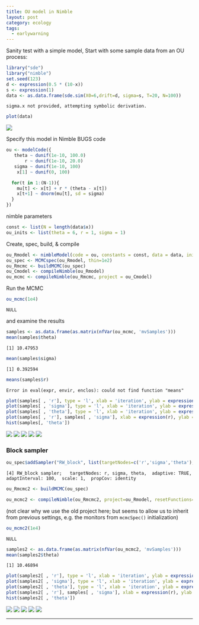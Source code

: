 ```yaml
---
title: OU model in Nimble
layout: post
category: ecology
tags:
  - earlywarning
---
```



Sanity test with a simple model,  Start with some sample data from an OU process:


```r
library("sde")
library("nimble")
set.seed(123)
d <- expression(0.5 * (10-x))
s <- expression(1) 
data <- as.data.frame(sde.sim(X0=6,drift=d, sigma=s, T=20, N=100))
```

```
sigma.x not provided, attempting symbolic derivation.
```


```r
plot(data)
```

![](/assets/figures/posts/2014-12-03-ou-model-in-nimble/unnamed-chunk-2-1.png) 

Specify this model in Nimble BUGS code 


```r
ou <- modelCode({
   theta ~ dunif(1e-10, 100.0)
       r ~ dunif(1e-10, 20.0)
   sigma ~ dunif(1e-10, 100)
    x[1] ~ dunif(0, 100)

  for(t in 1:(N-1)){
    mu[t] <- x[t] + r * (theta - x[t]) 
    x[t+1] ~ dnorm(mu[t], sd = sigma) 
  }
})
```


nimble parameters


```r
const <- list(N = length(data$x))
ou_inits <- list(theta = 6, r = 1, sigma = 1)
```

Create, spec, build, & compile


```r
ou_Rmodel <- nimbleModel(code = ou, constants = const, data = data, inits = ou_inits)
ou_spec <- MCMCspec(ou_Rmodel, thin=1e2)
ou_Rmcmc <- buildMCMC(ou_spec)
ou_Cmodel <- compileNimble(ou_Rmodel)
ou_mcmc <- compileNimble(ou_Rmcmc, project = ou_Cmodel)
```
Run the MCMC


```r
ou_mcmc(1e4)
```

```
NULL
```

and examine the results


```r
samples <- as.data.frame(as.matrix(nfVar(ou_mcmc, 'mvSamples')))
mean(samples$theta)
```

```
[1] 10.47953
```

```r
mean(samples$sigma)
```

```
[1] 0.392594
```

```r
means(samples$r)
```

```
Error in eval(expr, envir, enclos): could not find function "means"
```




```r
plot(samples[ , 'r'], type = 'l', xlab = 'iteration', ylab = expression(r))
plot(samples[ , 'sigma'], type = 'l', xlab = 'iteration', ylab = expression(sigma))
plot(samples[ , 'theta'], type = 'l', xlab = 'iteration', ylab = expression(theta))
plot(samples[ , 'r'], samples[ , 'sigma'], xlab = expression(r), ylab = expression(simga))
hist(samples[, 'theta'])
```

![](/assets/figures/posts/2014-12-03-ou-model-in-nimble/unnamed-chunk-8-1.png) ![](/assets/figures/posts/2014-12-03-ou-model-in-nimble/unnamed-chunk-8-2.png) ![](/assets/figures/posts/2014-12-03-ou-model-in-nimble/unnamed-chunk-8-3.png) ![](/assets/figures/posts/2014-12-03-ou-model-in-nimble/unnamed-chunk-8-4.png) ![](/assets/figures/posts/2014-12-03-ou-model-in-nimble/unnamed-chunk-8-5.png) 

  

### Block sampler ###


```r
ou_spec$addSampler("RW_block", list(targetNodes=c('r','sigma','theta'), adaptInterval=100))
```

```
[4] RW_block sampler;   targetNodes: r, sigma, theta,  adaptive: TRUE,  adaptInterval: 100,  scale: 1,  propCov: identity
```

```r
ou_Rmcmc2 <- buildMCMC(ou_spec)
```



```r
ou_mcmc2 <- compileNimble(ou_Rmcmc2, project=ou_Rmodel, resetFunctions=TRUE)
```

(not clear why we use the old project here; but seems to allow us to inherit from previous settings, e.g. the monitors from `mcmcSpec()` initialization)  



```r
ou_mcmc2(1e4)
```

```
NULL
```


```r
samples2 <- as.data.frame(as.matrix(nfVar(ou_mcmc2, 'mvSamples')))
mean(samples2$theta)
```

```
[1] 10.46894
```



```r
plot(samples2[ , 'r'], type = 'l', xlab = 'iteration', ylab = expression(r))
plot(samples2[ , 'sigma'], type = 'l', xlab = 'iteration', ylab = expression(sigma))
plot(samples2[ , 'theta'], type = 'l', xlab = 'iteration', ylab = expression(theta))
plot(samples2[ , 'r'], samples[ , 'sigma'], xlab = expression(r), ylab = expression(simga))
hist(samples2[ , 'theta'])
```

![](/assets/figures/posts/2014-12-03-ou-model-in-nimble/unnamed-chunk-13-1.png) ![](/assets/figures/posts/2014-12-03-ou-model-in-nimble/unnamed-chunk-13-2.png) ![](/assets/figures/posts/2014-12-03-ou-model-in-nimble/unnamed-chunk-13-3.png) ![](/assets/figures/posts/2014-12-03-ou-model-in-nimble/unnamed-chunk-13-4.png) ![](/assets/figures/posts/2014-12-03-ou-model-in-nimble/unnamed-chunk-13-5.png) 


--------------


